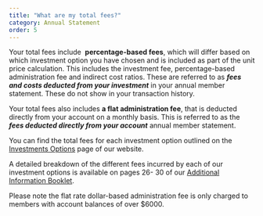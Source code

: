 ```yaml
---
title: "What are my total fees?"
category: Annual Statement
order: 5
---
```


Your total fees include  **percentage-based fees**, which will differ based on which investment option you have chosen and is included as part of the unit price calculation. This includes the investment fee, percentage-based administration fee and indirect cost ratios. These are referred to as **_fees and costs deducted from your investment_** in your annual member statement. These do not show in your transaction history.

Your total fees also includes **a flat administration fee**, that is deducted directly from your account on a monthly basis. This is referred to as the **_fees deducted directly from your account_** annual member statement.

You can find the total fees for each investment option outlined on the [Investments Options](https://www.futuresuper.com.au/investment-options/) page of our website.

A detailed breakdown of the different fees incurred by each of our investment options is available on pages 26- 30 of our [Additional Information Booklet](https://www.futuresuper.com.au/aib).

Please note the flat rate dollar-based administration fee is only charged to members with account balances of over $6000.
